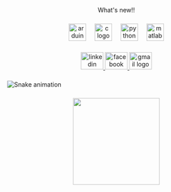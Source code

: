 <p align="center">What's new!!</p>

###

<div align="center">
  <img src="https://cdn.jsdelivr.net/gh/devicons/devicon/icons/arduino/arduino-original.svg" height="40" alt="arduino logo" />
  <img width="12" />
  <img src="https://cdn.jsdelivr.net/gh/devicons/devicon/icons/c/c-original.svg" height="40" alt="c logo" />
  <img width="12" />
  <img src="https://skillicons.dev/icons?i=py" height="40" alt="python logo" />
  <img width="12" />
  <img src="https://skillicons.dev/icons?i=matlab" height="40" alt="matlab logo" />
</div>

###

<div align="center">
  <a href="https://www.linkedin.com/in/tonmoy-dey" target="_blank">
    <img src="https://raw.githubusercontent.com/maurodesouza/profile-readme-generator/master/src/assets/icons/social/linkedin/default.svg" width="52" height="40" alt="linkedin logo" />
  </a>
  <a href="https://www.facebook.com/tonmoy.dey.1297" target="_blank">
    <img src="https://raw.githubusercontent.com/maurodesouza/profile-readme-generator/master/src/assets/icons/social/facebook/default.svg" width="52" height="40" alt="facebook logo" />
  </a>
  <a href="mailto:deytonmoy12345@gmail.com" target="_blank">
    <img src="https://raw.githubusercontent.com/maurodesouza/profile-readme-generator/master/src/assets/icons/social/gmail/default.svg" width="52" height="40" alt="gmail logo" />
  </a>
</div>

###

<img src="https://raw.githubusercontent.com/Tonmoy-7/output/main/snake.svg" alt="Snake animation" />

###

<div align="center">
  <img height="200" src="https://64.media.tumblr.com/f9cdd7f7e01de32b08525e12a3f8c4d7/tumblr_oc6m5xG3NW1txeruoo2_r1_500.gifv" />
</div>
